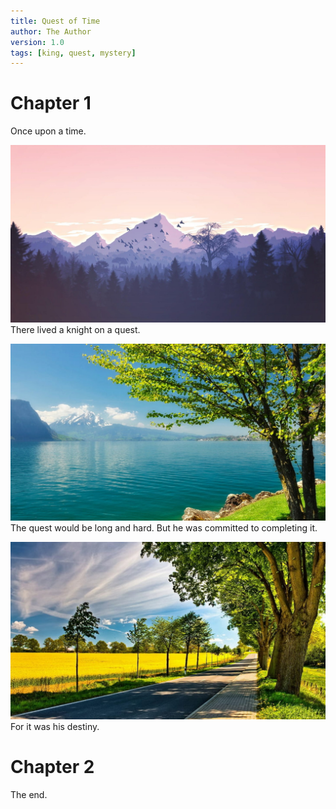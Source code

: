 ```yaml
---
title: Quest of Time
author: The Author
version: 1.0
tags: [king, quest, mystery]
---
```


# Chapter 1

Once upon a time.

![](bg1.jpg)
There lived a knight on a quest.

![](bg2.jpg)
The quest would be long and hard.
But he was committed to completing it.

![](bg3.jpg)
For it was his destiny.

# Chapter 2
The end.
